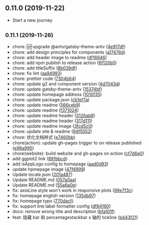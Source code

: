 ## 0.11.0 (2019-11-22)

- Start a new journey

## <small>0.11.1 (2019-11-26)</small>

- chore: :up: upgrade @antv/gatsby-theme-antv ([4e917df](https://github.com/antvis/g2plot/commit/4e917df))
- chore: add design principles for components ([a17476d](https://github.com/antvis/g2plot/commit/a17476d))
- chore: add header image to readme ([df16646](https://github.com/antvis/g2plot/commit/df16646))
- chore: add npm publish to release action ([6f120b5](https://github.com/antvis/g2plot/commit/6f120b5))
- chore: add titleSuffix ([8b039df](https://github.com/antvis/g2plot/commit/8b039df))
- chore: fix lint ([aa94993](https://github.com/antvis/g2plot/commit/aa94993))
- chore: prettier code ([7304b64](https://github.com/antvis/g2plot/commit/7304b64))
- chore: update g2 and component version ([4d7043d](https://github.com/antvis/g2plot/commit/4d7043d))
- chore: update gatsby-theme-antv ([15374bf](https://github.com/antvis/g2plot/commit/15374bf))
- chore: update homepage address ([1010f35](https://github.com/antvis/g2plot/commit/1010f35))
- chore: update package.json ([cb1ef7a](https://github.com/antvis/g2plot/commit/cb1ef7a))
- chore: update readme ([566ceb9](https://github.com/antvis/g2plot/commit/566ceb9))
- chore: update readme ([f371024](https://github.com/antvis/g2plot/commit/f371024))
- chore: update readme header ([3126ab8](https://github.com/antvis/g2plot/commit/3126ab8))
- chore: update readme header ([317d111](https://github.com/antvis/g2plot/commit/317d111))
- chore: update readme image ([3fcd5c0](https://github.com/antvis/g2plot/commit/3fcd5c0))
- chore: update site & readme ([94f5552](https://github.com/antvis/g2plot/commit/94f5552))
- chore: 优化文档样式 ([e7460bb](https://github.com/antvis/g2plot/commit/e7460bb))
- chore(action): update gh-pages trigger to on release published ([e98a995](https://github.com/antvis/g2plot/commit/e98a995))
- chore(website): build website and gh-pages on action ([cf7d6e0](https://github.com/antvis/g2plot/commit/cf7d6e0))
- add ggplot2 link ([891bbcd](https://github.com/antvis/g2plot/commit/891bbcd))
- add isAppLogo config to homepage ([aad0d93](https://github.com/antvis/g2plot/commit/aad0d93))
- update hpmepage image ([47f4999](https://github.com/antvis/g2plot/commit/47f4999))
- Update locale.json ([201a487](https://github.com/antvis/g2plot/commit/201a487))
- Update README.md ([057a0aa](https://github.com/antvis/g2plot/commit/057a0aa))
- Update README.md ([55a6a0e](https://github.com/antvis/g2plot/commit/55a6a0e))
- fix: axisLine style won't work in responsive plots ([99e7f3c](https://github.com/antvis/g2plot/commit/99e7f3c))
- fix: homepage english version ([135db97](https://github.com/antvis/g2plot/commit/135db97))
- fix: homepage typo ([770dacf](https://github.com/antvis/g2plot/commit/770dacf))
- fix: support line label formatter config ([df84160](https://github.com/antvis/g2plot/commit/df84160))
- docs: remove wrong title and description ([bfa101f](https://github.com/antvis/g2plot/commit/bfa101f))
- feat: 隐藏 bar 和 percentagestackbar x 轴的 tickline ([b443f21](https://github.com/antvis/g2plot/commit/b443f21))
